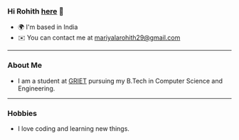 ### Hi Rohith [here](https://github.com/mrohith29/mrohith29/blob/main/profilepic.jpg) 👋

* 🌍 I'm based in India
* ✉️ You can contact me at mariyalarohith29@gmail.com

---

### About Me
* I am a student at [GRIET](https://www.griet.ac.in/) pursuing my B.Tech in Computer Science and Engineering.

---

### Hobbies

* I love coding and learning new things.
